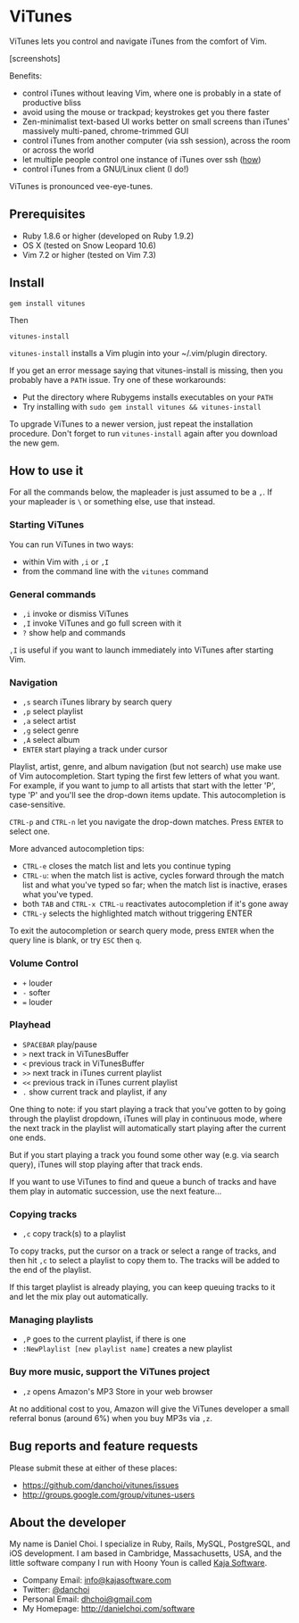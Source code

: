 # ViTunes

ViTunes lets you control and navigate iTunes from the comfort of Vim.

[screenshots]

Benefits:

* control iTunes without leaving Vim, where one is probably in a state of productive bliss
* avoid using the mouse or trackpad; keystrokes get you there faster
* Zen-minimalist text-based UI works better on small screens than iTunes' massively multi-paned, chrome-trimmed GUI
* control iTunes from another computer (via ssh session), across the room or across the world
* let multiple people control one instance of iTunes over ssh ([how][multi]) 
* control iTunes from a GNU/Linux client (I do!)

[multi]:https://github.com/danchoi/vitunes/wiki

ViTunes is pronounced vee-eye-tunes.

## Prerequisites

* Ruby 1.8.6 or higher (developed on Ruby 1.9.2)
* OS X (tested on Snow Leopard 10.6)
* Vim 7.2 or higher (tested on Vim 7.3)

## Install

    gem install vitunes

Then

    vitunes-install

`vitunes-install` installs a Vim plugin into your ~/.vim/plugin
directory. 

If you get an error message saying that vitunes-install is missing, then you
probably have a `PATH` issue. Try one of these workarounds:

* Put the directory where Rubygems installs executables on your `PATH`
* Try installing with `sudo gem install vitunes && vitunes-install`

To upgrade ViTunes to a newer version, just repeat the installation procedure.
Don't forget to run `vitunes-install` again after you download the new gem.

## How to use it 

For all the commands below, the mapleader is just assumed to be a `,`. If your
mapleader is `\` or something else, use that instead.


### Starting ViTunes

You can run ViTunes in two ways:

* within Vim with `,i` or `,I` 
* from the command line with the `vitunes` command

### General commands

* `,i` invoke or dismiss ViTunes 
* `,I` invoke ViTunes and go full screen with it
* `?` show help and commands

`,I` is useful if you want to launch immediately into ViTunes after starting Vim.

### Navigation

* `,s` search iTunes library by search query
* `,p` select playlist
* `,a` select artist
* `,g` select genre
* `,A` select album
* `ENTER` start playing a track under cursor

Playlist, artist, genre, and album navigation (but not search) use make use of
Vim autocompletion. Start typing the first few letters of what you want. For
example, if you want to jump to all artists that start with the letter 'P',
type 'P' and you'll see the drop-down items update. This autocompletion is
case-sensitive.

`CTRL-p` and `CTRL-n` let you navigate the drop-down matches. Press `ENTER` to select
one.

More advanced autocompletion tips:

* `CTRL-e` closes the match list and lets you continue typing
* `CTRL-u`: when the match list is active, cycles forward through the match
  list and what you've typed so far; when the match list is inactive, erases
  what you've typed.
* both `TAB` and `CTRL-x CTRL-u` reactivates autocompletion if it's gone away
* `CTRL-y` selects the highlighted match without triggering ENTER

To exit the autocompletion or search query mode, press `ENTER` when the query
line is blank, or try `ESC` then `q`. 

### Volume Control

* `+` louder
* `-` softer
* `=` louder

### Playhead

* `SPACEBAR` play/pause
* `>` next track in ViTunesBuffer
* `<` previous track in ViTunesBuffer
* `>>` next track in iTunes current playlist
* `<<` previous track in iTunes current playlist
* `.` show current track and playlist, if any

One thing to note: if you start playing a track that you've gotten to by going
through the playlist dropdown, iTunes will play in continuous mode, where the
next track in the playlist will automatically start playing after the current
one ends.

But if you start playing a track you found some other way (e.g. via search
query), iTunes will stop playing after that track ends.

If you want to use ViTunes to find and queue a bunch of tracks and have them play 
in automatic succession, use the next feature...

### Copying tracks

* `,c` copy track(s) to a playlist

To copy tracks, put the cursor on a track or select a range of tracks,
and then hit `,c` to select a playlist to copy them to. The tracks will be
added to the end of the playlist.

If this target playlist is already playing, you can keep queuing tracks to it
and let the mix play out automatically.

### Managing playlists

* `,P` goes to the current playlist, if there is one
* `:NewPlaylist [new playlist name]` creates a new playlist

### Buy more music, support the ViTunes project

* `,z` opens Amazon's MP3 Store in your web browser 

At no additional cost to you, Amazon will give the ViTunes developer a small
referral bonus (around 6%) when you buy MP3s via `,z`. 


## Bug reports and feature requests

Please submit these at either of these places:

* <https://github.com/danchoi/vitunes/issues>
* <http://groups.google.com/group/vitunes-users>

## About the developer

My name is Daniel Choi. I specialize in Ruby, Rails, MySQL, PostgreSQL, and iOS
development. I am based in Cambridge, Massachusetts, USA, and the little
software company I run with Hoony Youn is called [Kaja Software](http://kajasoftware.com). 

* Company Email: info@kajasoftware.com
* Twitter: [@danchoi][twitter] 
* Personal Email: dhchoi@gmail.com  
* My Homepage: <http://danielchoi.com/software>

[twitter]:http://twitter.com/#!/danchoi


